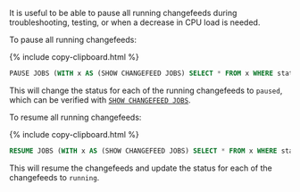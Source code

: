 It is useful to be able to pause all running changefeeds during troubleshooting, testing, or when a decrease in CPU load is needed.

To pause all running changefeeds:

{% include copy-clipboard.html %}
~~~sql
PAUSE JOBS (WITH x AS (SHOW CHANGEFEED JOBS) SELECT * FROM x WHERE status = ('running'));
~~~

This will change the status for each of the running changefeeds to `paused`, which can be verified with [`SHOW CHANGEFEED JOBS`](show-jobs.html#show-changefeed-jobs).

To resume all running changefeeds:

{% include copy-clipboard.html %}
~~~sql
RESUME JOBS (WITH x AS (SHOW CHANGEFEED JOBS) SELECT * FROM x WHERE status = ('paused'));
~~~

This will resume the changefeeds and update the status for each of the changefeeds to `running`.
